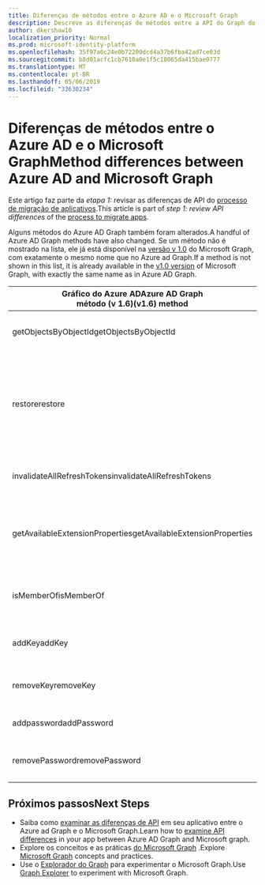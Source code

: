 ```yaml
---
title: Diferenças de métodos entre o Azure AD e o Microsoft Graph
description: Descreve as diferenças de métodos entre a API do Graph do Azure Active Directory (Azure AD) e a API do Microsoft Graph (REST).
author: dkershaw10
localization_priority: Normal
ms.prod: microsoft-identity-platform
ms.openlocfilehash: 35f97a6c24e0b72200dcd4a37b6fba42ad7ce03d
ms.sourcegitcommit: b8d01acfc1cb7610a0e1f5c18065da415bae0777
ms.translationtype: MT
ms.contentlocale: pt-BR
ms.lasthandoff: 05/06/2019
ms.locfileid: "33630234"
---
```

# <a name="method-differences-between-azure-ad-and-microsoft-graph"></a><span data-ttu-id="b9e58-103">Diferenças de métodos entre o Azure AD e o Microsoft Graph</span><span class="sxs-lookup"><span data-stu-id="b9e58-103">Method differences between Azure AD and Microsoft Graph</span></span>

<span data-ttu-id="b9e58-104">Este artigo faz parte da *etapa 1:* revisar as diferenças de API do [processo de migração de aplicativos](migrate-azure-ad-graph-planning-checklist.md).</span><span class="sxs-lookup"><span data-stu-id="b9e58-104">This article is part of *step 1: review API differences* of the [process to migrate apps](migrate-azure-ad-graph-planning-checklist.md).</span></span>

<span data-ttu-id="b9e58-105">Alguns métodos do Azure AD Graph também foram alterados.</span><span class="sxs-lookup"><span data-stu-id="b9e58-105">A handful of Azure AD Graph methods have also changed.</span></span>  <span data-ttu-id="b9e58-106">Se um método não é mostrado na lista, ele já está disponível na [versão v 1.0](/graph/api/overview?view=graph-rest-1.0) do Microsoft Graph, com exatamente o mesmo nome que no Azure ad Graph.</span><span class="sxs-lookup"><span data-stu-id="b9e58-106">If a method is not shown in this list, it is already available in the [v1.0 version](/graph/api/overview?view=graph-rest-1.0) of Microsoft Graph, with exactly the same name as in Azure AD Graph.</span></span>

|<span data-ttu-id="b9e58-107">Gráfico do Azure AD</span><span class="sxs-lookup"><span data-stu-id="b9e58-107">Azure AD Graph</span></span> <br><span data-ttu-id="b9e58-108">método (v 1.6)</span><span class="sxs-lookup"><span data-stu-id="b9e58-108">(v1.6) method</span></span> |<span data-ttu-id="b9e58-109">Microsoft Graph</span><span class="sxs-lookup"><span data-stu-id="b9e58-109">Microsoft Graph</span></span><br><span data-ttu-id="b9e58-110">(recurso/método)</span><span class="sxs-lookup"><span data-stu-id="b9e58-110">(resource/method)</span></span>|<span data-ttu-id="b9e58-111">Comments</span><span class="sxs-lookup"><span data-stu-id="b9e58-111">Comments</span></span>|
|---|---|---|
| <span data-ttu-id="b9e58-112">getObjectsByObjectId</span><span class="sxs-lookup"><span data-stu-id="b9e58-112">getObjectsByObjectId</span></span> | <span data-ttu-id="b9e58-113">diretório&nbsp;-&nbsp;beta/getByIds</span><span class="sxs-lookup"><span data-stu-id="b9e58-113">beta&nbsp;-&nbsp;directory/getByIds</span></span> <br> <span data-ttu-id="b9e58-114">v 1.0-Directory/getByIds</span><span class="sxs-lookup"><span data-stu-id="b9e58-114">v1.0 - directory/getByIds</span></span> | |
| <span data-ttu-id="b9e58-115">restore</span><span class="sxs-lookup"><span data-stu-id="b9e58-115">restore</span></span> | <span data-ttu-id="b9e58-116">&nbsp;-&nbsp;restauração&nbsp;beta (aplicativos,&nbsp;usuários&nbsp;e&nbsp;grupos)</span><span class="sxs-lookup"><span data-stu-id="b9e58-116">beta&nbsp;-&nbsp;restore&nbsp;(applications,&nbsp;users,&nbsp;and&nbsp;groups)</span></span><br> <span data-ttu-id="b9e58-117">&nbsp;-&nbsp;restauração&nbsp;de v 1.0 (&nbsp;usuários&nbsp;e grupos)</span><span class="sxs-lookup"><span data-stu-id="b9e58-117">v1.0&nbsp;-&nbsp;restore&nbsp;(users&nbsp;and&nbsp;groups)</span></span> | <span data-ttu-id="b9e58-118">Você também pode exibir aplicativos, usuários e grupos excluídos e excluí-los permanentemente.</span><span class="sxs-lookup"><span data-stu-id="b9e58-118">You can also view deleted applications, users, and groups and permanently delete them.</span></span> |
| <span data-ttu-id="b9e58-119">invalidateAllRefreshTokens</span><span class="sxs-lookup"><span data-stu-id="b9e58-119">invalidateAllRefreshTokens</span></span> | <span data-ttu-id="b9e58-120">Beta-invalidateSigninSessions</span><span class="sxs-lookup"><span data-stu-id="b9e58-120">beta - invalidateSigninSessions</span></span> <br> <span data-ttu-id="b9e58-121">v 1.0- _ainda não disponível_</span><span class="sxs-lookup"><span data-stu-id="b9e58-121">v1.0 - _Not yet available_</span></span> | |
| <span data-ttu-id="b9e58-122">getAvailableExtensionProperties</span><span class="sxs-lookup"><span data-stu-id="b9e58-122">getAvailableExtensionProperties</span></span> | <span data-ttu-id="b9e58-123">Beta- _não planejado_</span><span class="sxs-lookup"><span data-stu-id="b9e58-123">beta - _Not planned_</span></span> <br> <span data-ttu-id="b9e58-124">v 1.0- _não planejado_</span><span class="sxs-lookup"><span data-stu-id="b9e58-124">v1.0 - _Not planned_</span></span> | <span data-ttu-id="b9e58-125">Não planejado no momento; pode ser revisitado com base na demanda.</span><span class="sxs-lookup"><span data-stu-id="b9e58-125">Not currently planned; may be revisited based on demand.</span></span> |
| <span data-ttu-id="b9e58-126">isMemberOf</span><span class="sxs-lookup"><span data-stu-id="b9e58-126">isMemberOf</span></span> | <span data-ttu-id="b9e58-127">Beta- _não planejado_</span><span class="sxs-lookup"><span data-stu-id="b9e58-127">beta - _Not planned_</span></span> <br> <span data-ttu-id="b9e58-128">v 1.0- _não planejado_</span><span class="sxs-lookup"><span data-stu-id="b9e58-128">v1.0 - _Not planned_</span></span> | <span data-ttu-id="b9e58-129">Use checkMemberGroups em vez disso.</span><span class="sxs-lookup"><span data-stu-id="b9e58-129">Use checkMemberGroups instead.</span></span> |
| <span data-ttu-id="b9e58-130">addKey</span><span class="sxs-lookup"><span data-stu-id="b9e58-130">addKey</span></span> | <span data-ttu-id="b9e58-131">Beta- _ainda não disponível_</span><span class="sxs-lookup"><span data-stu-id="b9e58-131">beta - _Not yet available_</span></span> <br> <span data-ttu-id="b9e58-132">v 1.0- _ainda não disponível_</span><span class="sxs-lookup"><span data-stu-id="b9e58-132">v1.0 - _Not yet available_</span></span> | <span data-ttu-id="b9e58-133">Planejado, mas ainda não disponível.</span><span class="sxs-lookup"><span data-stu-id="b9e58-133">Planned, but not yet available.</span></span> | 
| <span data-ttu-id="b9e58-134">removeKey</span><span class="sxs-lookup"><span data-stu-id="b9e58-134">removeKey</span></span> | <span data-ttu-id="b9e58-135">Beta- _ainda não disponível_</span><span class="sxs-lookup"><span data-stu-id="b9e58-135">beta - _Not yet available_</span></span> <br> <span data-ttu-id="b9e58-136">v 1.0- _ainda não disponível_</span><span class="sxs-lookup"><span data-stu-id="b9e58-136">v1.0 - _Not yet available_</span></span> | <span data-ttu-id="b9e58-137">Planejado, mas ainda não disponível.</span><span class="sxs-lookup"><span data-stu-id="b9e58-137">Planned, but not yet available.</span></span> | 
| <span data-ttu-id="b9e58-138">addpassword</span><span class="sxs-lookup"><span data-stu-id="b9e58-138">addPassword</span></span> | <span data-ttu-id="b9e58-139">Beta-addpassword</span><span class="sxs-lookup"><span data-stu-id="b9e58-139">beta - addPassword</span></span> <br> <span data-ttu-id="b9e58-140">v 1.0- _ainda não disponível_</span><span class="sxs-lookup"><span data-stu-id="b9e58-140">v1.0 - _Not yet available_</span></span> | |
| <span data-ttu-id="b9e58-141">removePassword</span><span class="sxs-lookup"><span data-stu-id="b9e58-141">removePassword</span></span> | <span data-ttu-id="b9e58-142">Beta-removePassword</span><span class="sxs-lookup"><span data-stu-id="b9e58-142">beta - removePassword</span></span> <br> <span data-ttu-id="b9e58-143">v 1.0- _ainda não disponível_</span><span class="sxs-lookup"><span data-stu-id="b9e58-143">v1.0 - _Not yet available_</span></span> | |

## <a name="next-steps"></a><span data-ttu-id="b9e58-144">Próximos passos</span><span class="sxs-lookup"><span data-stu-id="b9e58-144">Next Steps</span></span>

- <span data-ttu-id="b9e58-145">Saiba como [examinar as diferenças de API](migrate-azure-ad-graph-audit-api-use.md) em seu aplicativo entre o Azure ad Graph e o Microsoft Graph.</span><span class="sxs-lookup"><span data-stu-id="b9e58-145">Learn how to [examine API differences](migrate-azure-ad-graph-audit-api-use.md) in your app between Azure AD Graph and Microsoft graph.</span></span>
- <span data-ttu-id="b9e58-146">Explore os conceitos e as práticas [do Microsoft Graph](/graph/overview) .</span><span class="sxs-lookup"><span data-stu-id="b9e58-146">Explore [Microsoft Graph](/graph/overview) concepts and practices.</span></span>
- <span data-ttu-id="b9e58-147">Use o [Explorador do Graph](https://aka.ms/ge) para experimentar o Microsoft Graph.</span><span class="sxs-lookup"><span data-stu-id="b9e58-147">Use [Graph Explorer](https://aka.ms/ge) to experiment with Microsoft Graph.</span></span>

